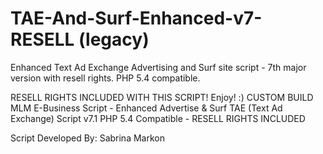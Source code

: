 # TAE-And-Surf-Enhanced-v7-RESELL (legacy)
Enhanced Text Ad Exchange Advertising and Surf site script - 7th major version with resell rights. PHP 5.4 compatible.

RESELL RIGHTS INCLUDED WITH THIS SCRIPT! Enjoy! :)
CUSTOM BUILD MLM E-Business Script - Enhanced Advertise & Surf TAE (Text Ad Exchange) Script v7.1 PHP 5.4 Compatible  - RESELL RIGHTS INCLUDED

Script Developed By: Sabrina Markon 				      
